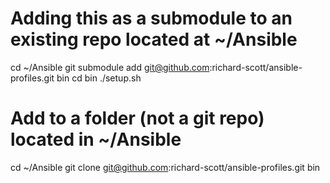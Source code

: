 
# Adding this as a submodule to an existing repo located at ~/Ansible
cd ~/Ansible
git submodule add git@github.com:richard-scott/ansible-profiles.git bin
cd bin
./setup.sh

# Add to a folder (not a git repo) located in ~/Ansible
cd ~/Ansible
git clone git@github.com:richard-scott/ansible-profiles.git bin

